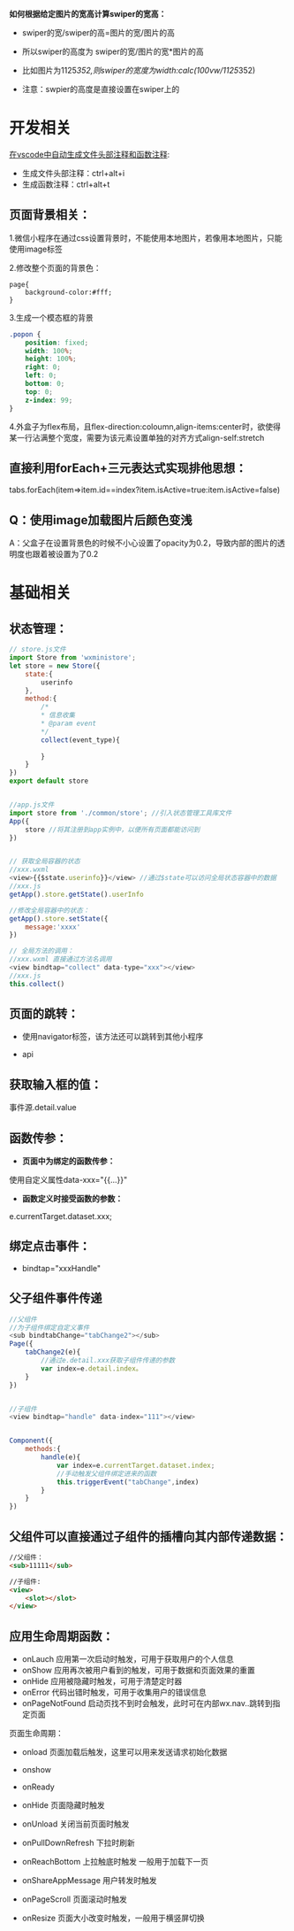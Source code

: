 **如何根据给定图片的宽高计算swiper的宽高：**

- swiper的宽/swiper的高=图片的宽/图片的高

-  所以swiper的高度为 swiper的宽/图片的宽*图片的高

- 比如图片为1125*352,则swiper的宽度为width:calc(100vw/1125*352)
- 注意：swpier的高度是直接设置在swiper上的







# 开发相关

[在vscode中自动生成文件头部注释和函数注释](https://blog.csdn.net/sueRimn/article/details/88048276):

- 生成文件头部注释：ctrl+alt+i
- 生成函数注释：ctrl+alt+t





## 页面背景相关：

1.微信小程序在通过css设置背景时，不能使用本地图片，若像用本地图片，只能使用image标签



2.修改整个页面的背景色：

```
page{
	background-color:#fff;
}
```



3.生成一个模态框的背景

```css
.popon {
    position: fixed;
    width: 100%;
    height: 100%;
    right: 0;
    left: 0;
    bottom: 0;
    top: 0;
    z-index: 99;
}
```



4.外盒子为flex布局，且flex-direction:coloumn,align-items:center时，欲使得某一行沾满整个宽度，需要为该元素设置单独的对齐方式align-self:stretch





## 直接利用forEach+三元表达式实现排他思想：

tabs.forEach(item=>item.id==index?item.isActive=true:item.isActive=false)



## Q：使用image加载图片后颜色变浅

A：父盒子在设置背景色的时候不小心设置了opacity为0.2，导致内部的图片的透明度也跟着被设置为了0.2



# 基础相关

## 状态管理：

```js
// store.js文件
import Store from 'wxministore';
let store = new Store({
    state:{
        userinfo
    },
    method:{
        /*
        * 信息收集
        * @param event
        */
        collect(event_type){
            
        }
    }
})
export default store


//app.js文件
import store from './common/store'; //引入状态管理工具库文件
App({
    store //将其注册到app实例中，以便所有页面都能访问到
})


// 获取全局容器的状态
//xxx.wxml 
<view>{{$state.userinfo}}</view> //通过$state可以访问全局状态容器中的数据
//xxx.js
getApp().store.getState().userInfo

//修改全局容器中的状态：
getApp().store.setState({
    message:'xxxx'
})

// 全局方法的调用：
//xxx.wxml 直接通过方法名调用
<view bindtap="collect" data-type="xxx"></view>
//xxx.js
this.collect()

```





## 页面的跳转：

- 使用navigator标签，该方法还可以跳转到其他小程序

- api 



## **获取输入框的值：**

事件源.detail.value



## 函数传参：

- **页面中为绑定的函数传参：**

使用自定义属性data-xxx="{{...}}"



- **函数定义时接受函数的参数：**

e.currentTarget.dataset.xxx;





## 绑定点击事件：

- bindtap="xxxHandle"





## 父子组件事件传递

```js
//父组件
//为子组件绑定自定义事件
<sub bindtabChange="tabChange2"></sub>
Page({
    tabChange2(e){
        //通过e.detail.xxx获取子组件传递的参数
        var index=e.detail.index。
    }
})


//子组件
<view bindtap="handle" data-index="111"></view>


Component({
    methods:{
        handle(e){
            var index=e.currentTarget.dataset.index;
            //手动触发父组件绑定进来的函数
            this.triggerEvent("tabChange",index)
        }
    }
})

```





## 父组件可以直接通过子组件的插槽向其内部传递数据：

```html
//父组件：
<sub>11111</sub>

//子组件: 
<view>
	<slot></slot>
</view>
```





## 应用生命周期函数：

- onLauch 应用第一次启动时触发，可用于获取用户的个人信息
- onShow 应用再次被用户看到的触发，可用于数据和页面效果的重置
- onHide 应用被隐藏时触发，可用于清楚定时器
- onError 代码出错时触发，可用于收集用户的错误信息
- onPageNotFound 启动页找不到时会触发，此时可在内部wx.nav..跳转到指定页面



页面生命周期：

- onload 页面加载后触发，这里可以用来发送请求初始化数据

- onshow 
- onReady
- onHide 页面隐藏时触发
- onUnload 关闭当前页面时触发
- onPullDownRefresh 下拉时刷新
- onReachBottom 上拉触底时触发 一般用于加载下一页
- onShareAppMessage 用户转发时触发
- onPageScroll 页面滚动时触发
- onResize 页面大小改变时触发，一般用于横竖屏切换









